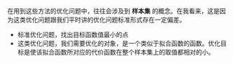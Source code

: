 在用到这些方法的优化问题中，往往会涉及到 **样本集** 的概念。在我看来，这是因为这类优化问题跟我们平时讲的优化问题标准形式存在一定偏差。
- 标准优化问题，找出目标函数值最小的点
- 这类优化问题，我们需要优化的对象，是一个类似于拟合函数的函数。优化目标是使该拟合函数所对应的代价函数在整个样本集上的取值都相对的小。